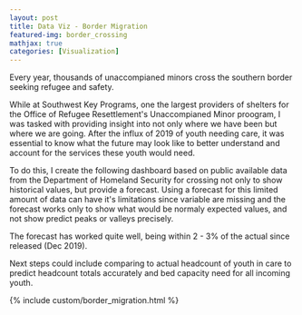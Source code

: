 ```yaml
---
layout: post
title: Data Viz - Border Migration
featured-img: border_crossing
mathjax: true
categories: [Visualization]
---
```


Every year, thousands of unaccompianed minors cross the southern border seeking refugee and safety. 

While at Southwest Key Programs, one the largest providers of shelters for the Office of Refugee Resettlement's Unaccompianed Minor proogram, I was tasked with providing insight into not only where we have been but where we are going.
After the influx of 2019 of youth needing care, it was essential to know what the future may look like to better understand and account for the services these youth would need.

To do this, I create the following dashboard based on public available data from the Department of Homeland Security for crossing not only to show historical values, but provide a forecast.
Using a forecast for this limited amount of data can have it's limitations since variable are missing and the forecast works only to show what would be normaly expected values, and not show predict peaks or valleys precisely.

The forecast has worked quite well, being within 2 - 3% of the actual since released (Dec 2019).

Next steps could include comparing to actual headcount of youth in care to predict headcount totals accurately and bed capacity need for all incoming youth.

  {% include custom/border_migration.html %}



